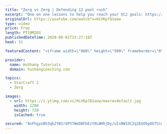 ```yaml
---
title: "Zerg vs Zerg | Defending 12 pool rush"
excerpt: "One on one lessons to help you reach your SC2 goals: https://www.hushangcoaching.com ------------------------------------------------------------------------------------------------------- In this guide we take a look at how to defend one of the most infamous \"zerg rushes\" in sc2: the 12 pool. This rush"
originalUrl: https://youtube.com/watch?v=HiVKp7Q1aow
type: video
price: Free
length: PT10M28S
publishedDateTime: 2020-06-01T22:27:10Z
heat: 51

featuredContent: "<iframe width=\"800\" height=\"500\" frameborder=\"0\" src=\"https://www.youtube.com/embed/HiVKp7Q1aow\" allow=\"accelerometer; autoplay; encrypted-media; gyroscope; picture-in-picture\" allowfullscreen></iframe>"

provider:
  name: HuShang Tutorials
  domain: hushangcoaching.com

topics:
  - StarCraft 2
  - Zerg

images:
  - url: https://i.ytimg.com/vi/HiVKp7Q1aow/maxresdefault.jpg
    width: 1280
    height: 720
    isCached: true

secured: "8nFhgyoBh3qb2YBIrdPV7WeDBFbEzY8LWHhjDy/uIsNW1OC2q2EGO5pOGTSim4s0ZPZ0Y603ytC5nEOUC9jz23xCBg4NEaHivKoXeJ8BZ1zLyR0en6udXLJlTzsh1EoLxwtg7xocB+1c984a6XWNZCCA++bAOyteg0YtRtaazBIYkahWgHx3TF7DZfMwASNJnnVyqztBvpA8xWLrQoQaSXUw3AsOuQgjWEQM+/iE3Yp1v4YPZN2VPjVreUWOjWVgDjbncP/nUuTrotYYiNJfqVrMKDFu5ZV1FqZPbF+b55rMiT58aS2tLFavsYMum5bNWbyIJHZEoRKW0o//FY+JYzqHUMxnVDNVRYxTT60Twq3GZewTvdbfZNr0++kyy2u5u90FZxBn9MpFmWRGofmxWVwTlzUSjbFPIRVxuvxltzA=;ohAU8d7jLOpPcAZ/EwukIw=="
---
```



